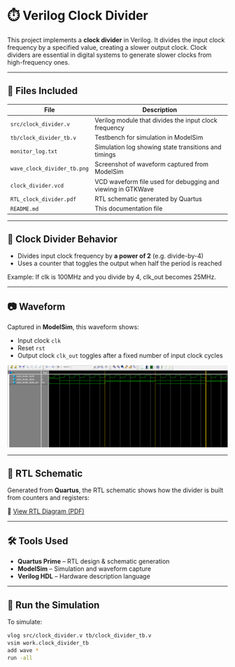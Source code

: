 # ⏱️ Verilog Clock Divider

This project implements a **clock divider** in Verilog. It divides the input clock frequency by a specified value, creating a slower output clock. Clock dividers are essential in digital systems to generate slower clocks from high-frequency ones.

---

## 📂 Files Included

| File | Description |
|------|-------------|
| `src/clock_divider.v` | Verilog module that divides the input clock frequency |
| `tb/clock_divider_tb.v` | Testbench for simulation in ModelSim |
| `monitor_log.txt` | Simulation log showing state transitions and timings |
| `wave_clock_divider_tb.png` | Screenshot of waveform captured from ModelSim |
| `clock_divider.vcd` | VCD waveform file used for debugging and viewing in GTKWave |
| `RTL_clock_divider.pdf` | RTL schematic generated by Quartus |
| `README.md` | This documentation file |

---

## 🔁 Clock Divider Behavior

- Divides input clock frequency by **a power of 2** (e.g. divide-by-4)
- Uses a counter that toggles the output when half the period is reached

Example: If clk is 100MHz and you divide by 4, clk_out becomes 25MHz.

---

## 📷 Waveform

Captured in **ModelSim**, this waveform shows:

- Input clock `clk`
- Reset `rst`
- Output clock `clk_out` toggles after a fixed number of input clock cycles

![Waveform Screenshot](wave_clock_divider_tb.png)

---

## 🧠 RTL Schematic

Generated from **Quartus**, the RTL schematic shows how the divider is built from counters and registers:

📎 [View RTL Diagram (PDF)](RTL_clock_divider.pdf)

---

## 🛠️ Tools Used

- **Quartus Prime** – RTL design & schematic generation
- **ModelSim** – Simulation and waveform capture
- **Verilog HDL** – Hardware description language

---

## 🏁 Run the Simulation

To simulate:

```bash
vlog src/clock_divider.v tb/clock_divider_tb.v
vsim work.clock_divider_tb
add wave *
run -all
